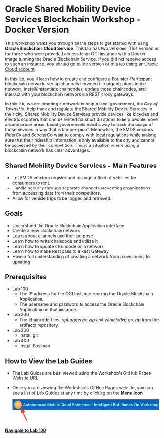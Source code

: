 # Oracle Shared Mobility Device Services Blockchain Workshop - Docker Version

This workshop walks you through all the steps to get started with using **Oracle Blockchain Cloud Service**. This lab has two versions. This version is for those who were provided access to an OCI instance with a Docker image running the Oracle Blockchain Service. If you did not receive access to such an instance, you should go to the version of this lab [using an Oracle Cloud account](https://github.com/restonappdev/Oracle-Shared-Mobility-Workshop-Cloud/blob/master/README.md).

In this lab, you'll learn how to create and configure a Founder-Participant blockchain network, set up channels between the organizations in the network, install/instantiate chaincodes, update those chaincodes, and interact with your blockchain network via REST proxy gateways.

In this lab, we are creating a network to help a local government, the *City of Township*, help track and regulate the Shared Mobility Device Services in their city. Shared Mobility Device Services provide devices like bicycles and electric scooters that can be rented for short durations to help people move around urban areas. Local governments need a way to track the usage of those devices in way that is tamper-proof. Meanwhile, the SMDS vendors *RiderCo* and *ScooterCo* want to comply with local regulations while making sure that their ridership information is only available to the city and cannot be accessed by their competition. This is a situation where using a blockchain network has clear advantages.


## Shared Mobility Device Services - Main Features
- Let SMDS vendors register and manage a fleet of vehicles for consumers to rent.
- Handle security through separate channels preventing organizations from accessing data from their competitors.
- Allow for vehicle trips to be logged and retrieved.


## Goals
- Understand the Oracle Blockchain Application interface
- Create a new blockchain network
- Learn about channels and their purpose
- Learn how to write chaincode and utilize it
- Learn how to update chaincode on a network
- Learn how to make Rest calls to a Rest Gateway
- Have a full understanding of creating a network from provisioning to updating


## Prerequisites
* Lab 100
  * The IP address for the OCI instance running the Oracle Blockchain Application.
  * The username and password to access the Oracle Blockchain Application on that instance.
* Lab 200
  * The chaincode files *tripLogger.go.zip* and *vehicleReg.go.zip* from the artifacts repository.
* Lab 300
  * Install git
* Lab 400
  * Install Postman


## How to View the Lab Guides
- The Lab Guides are best viewed using the Workshop's [GitHub Pages Website URL](https://restonappdev.github.io/Oracle-Shared-Mobility-Workshop/?page=README.md)


- Once you are viewing the Workshop's GitHub Pages website, you can see a list of Lab Guides at any time by clicking on the **Menu Icon**

    ![](images/WorkshopMenu.png)  

**[Navigate to Lab 100](Lab100.md)**
